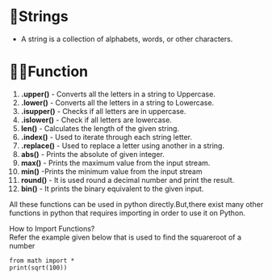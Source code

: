 # 🧵Strings 
- A string is a collection of alphabets, words, or other characters.

# 👷🏿Function
  1. **.upper()** - Converts all the letters in a string to Uppercase.
  2. **.lower()** - Converts all the letters in a string to Lowercase.
  3. **.isupper()** - Checks if all letters are in uppercase.
  4. **.islower()** - Check if all letters are lowercase.
  5. **len()** - Calculates the length of the given string.
  6. **.index()** - Used to iterate through each string letter.
  7. **.replace()** - Used to replace a letter using another in a string.
  8. **abs()** - Prints the absolute of given integer.
  9. **max()** - Prints the maximum value from the input stream.
  10. **min()** -Prints the minimum value from the input stream
  11. **round()** - It is used round a decimal number and print the result.
  12. **bin()** - It prints the binary equivalent to the given input.

All these functions can be used in python directly.But,there exist many other functions in python that requires importing in order to  use it on Python.

How to Import Functions?<br>
Refer the example given below that is used to find the squareroot of a number<br>
```
from math import *
print(sqrt(100))
```
